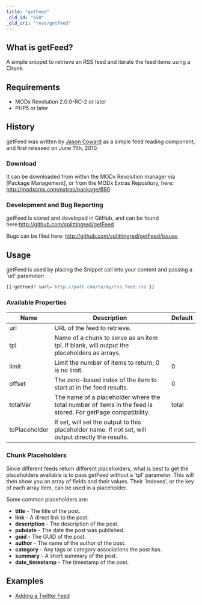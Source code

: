 ```yaml
---
title: "getFeed"
_old_id: "650"
_old_uri: "revo/getfeed"
---
```


## What is getFeed?

A simple snippet to retrieve an RSS feed and iterate the feed items using a Chunk.

## Requirements

- MODx Revolution 2.0.0-RC-2 or later
- PHP5 or later

## History

getFeed was written by [Jason Coward](/display/~opengeek) as a simple feed reading component, and first released on June 11th, 2010.

### Download

It can be downloaded from within the MODx Revolution manager via \[Package Management\], or from the MODx Extras Repository, here: <http://modxcms.com/extras/package/690>

### Development and Bug Reporting

getFeed is stored and developed in GitHub, and can be found here:<http://github.com/splittingred/getFeed>

Bugs can be filed here: <http://github.com/splittingred/getFeed/issues>

## Usage

getFeed is used by placing the Snippet call into your content and passing a 'url' parameter:

``` php 
[[!getFeed? &url=`http://path.com/to/my/rss.feed.rss`]]
```

### Available Properties

| Name          | Description                                                                                                 | Default |
| ------------- | ----------------------------------------------------------------------------------------------------------- | ------- |
| url           | URL of the feed to retrieve.                                                                                |         |
| tpl           | Name of a chunk to serve as an item tpl. If blank, will output the placeholders as arrays.                  |         |
| limit         | Limit the number of items to return; 0 is no limit.                                                         | 0       |
| offset        | The zero-based index of the item to start at in the feed results.                                           | 0       |
| totalVar      | The name of a placeholder where the total number of items in the feed is stored. For getPage compatibility. | total   |
| toPlaceholder | If set, will set the output to this placeholder name. If not set, will output directly the results.         |         |

### Chunk Placeholders

Since different feeds return different placeholders, what is best to get the placeholders available is to pass getFeed without a 'tpl' parameter. This will then show you an array of fields and their values. Their 'indexes', or the key of each array item, can be used in a placeholder.

Some common placeholders are:

- **title** - The title of the post.
- **link** - A direct link to the post.
- **description** - The description of the post.
- **pubdate** - The date the post was published.
- **guid** - The GUID of the post.
- **author** - The name of the author of the post.
- **category** - Any tags or category associations the post has.
- **summary** - A short summary of the post.
- **date\_timestamp** - The timestamp of the post.

## Examples

- [Adding a Twitter Feed](/extras/getfeed/getfeed.adding-a-twitter-feed "getFeed.Adding a Twitter Feed")